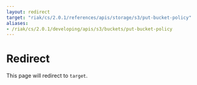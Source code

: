 ```yaml
---
layout: redirect
target: "riak/cs/2.0.1/references/apis/storage/s3/put-bucket-policy"
aliases:
- /riak/cs/2.0.1/developing/apis/s3/buckets/put-bucket-policy
---
```


# Redirect

This page will redirect to `target`.
